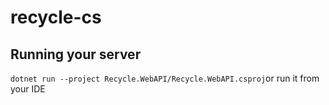 # recycle-cs

## Running your server
`dotnet run --project Recycle.WebAPI/Recycle.WebAPI.csproj`or run it from your IDE